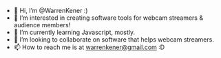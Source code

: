 - 👋 Hi, I’m @WarrenKener :) 
- 👀 I’m interested in creating software tools for webcam streamers & audience members!
- 🌱 I’m currently learning Javascript, mostly.
- 💞️ I’m looking to collaborate on software that helps webcam streamers.
- 📫 How to reach me is at warrenkener@gmail.com :D

<!---
WarrenKener/WarrenKener is a ✨ special ✨ repository because its `README.md` (this file) appears on your GitHub profile.
You can click the Preview link to take a look at your changes.
--->
